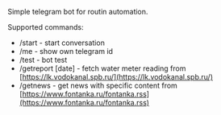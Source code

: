 Simple telegram bot for routin automation.

Supported commands:
- /start - start conversation
- /me - show own telegram id
- /test - bot test
- /getreport [date] - fetch water meter reading from [https://lk.vodokanal.spb.ru/](https://lk.vodokanal.spb.ru/)
- /getnews - get news with specific content from [https://www.fontanka.ru/fontanka.rss](https://www.fontanka.ru/fontanka.rss)
